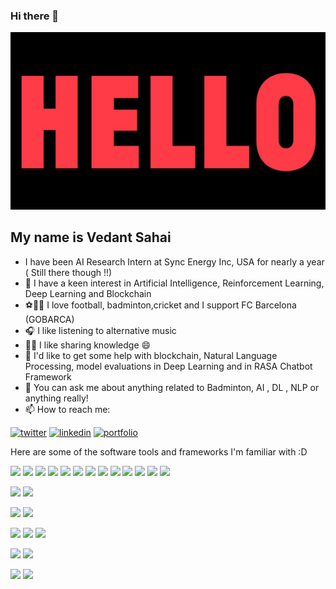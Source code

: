 ### Hi there 👋

![# Helloooo 👋](https://github.com/Vedantsahai18/Vedantsahai18/blob/master/maxresdefault.jpg)

My name is Vedant Sahai
-
-  I have been AI Research Intern at Sync Energy Inc, USA for nearly a year ( Still there though !!)
- 🔭  I have a keen interest in Artificial Intelligence, Reinforcement Learning, Deep Learning and Blockchain
- ⚽️🏸🏏  I love football, badminton,cricket and I support FC Barcelona (GOBARCA)
- 🎧  I like listening to alternative music
- 👨‍🏫 I like  sharing knowledge 😄
- 🤔  I'd like to get some help with blockchain, Natural Language Processing, model evaluations in Deep Learning and in RASA Chatbot Framework
- 💬  You can ask me about anything related to Badminton, AI , DL , NLP or anything really!
- 📫  How to reach me:

[1]: https://twitter.com/VedantSahai18
[2]: https://www.linkedin.com/in/vedantsahai18/
[3]: http://vedantsahai18.github.io/

 [![twitter](https://img.icons8.com/bubbles/50/000000/twitter.png)][1]
 [![linkedin](https://img.icons8.com/bubbles/50/000000/linkedin.png)][2]
 [![portfolio](https://img.icons8.com/bubbles/50/000000/link.png)][3]
 
 Here are some of the software tools and frameworks I'm familiar with :D

![](https://img.shields.io/badge/Python-3776AB?style=for-the-badge&logo=python&logoColor=white)
![](https://img.shields.io/badge/Keras%20-%23EE4C2C.svg?&style=for-the-badge&logo=PyTorch&logoColor=white)
![](https://img.shields.io/badge/TensorFlow%20-%23FF6F00.svg?&style=for-the-badge&logo=TensorFlow&logoColor=white)
![](https://img.shields.io/badge/numpy%20-%23013243.svg?&style=for-the-badge&logo=numpy&logoColor=white)
![](https://img.shields.io/badge/pandas%20-%23150458.svg?&style=for-the-badge&logo=pandas&logoColor=white)
![](https://img.shields.io/badge/SciKit%20Learn-rgb(242,154,64)?style=for-the-badge)
![](https://img.shields.io/badge/OpenCV%20Learn-rgb(242,154,64)?style=for-the-badge)
![](https://img.shields.io/badge/Matplotlib-rgb(21,85,124)?style=for-the-badge)
![](https://img.shields.io/badge/Plotly-rgb(37,150,190)?style=for-the-badge)
![](https://img.shields.io/badge/flask%20-%23000.svg?&style=for-the-badge&logo=flask&logoColor=white)
![](https://img.shields.io/badge/Spacy%20-%22EE4C2C.svg?&style=for-the-badge&logo=PyTorch&logoColor=white)
![](https://img.shields.io/badge/NLTK%20Learn-rgb(242,154,64)?style=for-the-badge)
![](https://img.shields.io/badge/RASA-purple?style=for-the-badge)

![](https://img.shields.io/badge/javascript%20-%23323330.svg?&style=for-the-badge&logo=javascript&logoColor=%23F7DF1E)
![](https://img.shields.io/badge/react%20-%2320232a.svg?&style=for-the-badge&logo=react&logoColor=%2361DAFB)

![](https://img.shields.io/badge/html5%20-%23E34F26.svg?&style=for-the-badge&logo=html5&logoColor=white)
![](https://img.shields.io/badge/css3%20-%231572B6.svg?&style=for-the-badge&logo=css3&logoColor=white)

![](https://img.shields.io/badge/MongoDB-%234ea94b.svg?&style=for-the-badge&logo=mongodb&logoColor=white)
![](https://img.shields.io/badge/mysql-%2300f.svg?&style=for-the-badge&logo=mysql&logoColor=white)
![](https://img.shields.io/badge/postgres-%23316192.svg?&style=for-the-badge&logo=postgresql&logoColor=white)

![](https://img.shields.io/badge/docker%20-%230db7ed.svg?&style=for-the-badge&logo=docker&logoColor=white)
![](https://img.shields.io/badge/AWS%20Cloud%20-%234285F4.svg?&style=for-the-badge&logo=google-cloud&logoColor=white)

![](https://img.shields.io/badge/git%20-%23F05033.svg?&style=for-the-badge&logo=git&logoColor=white)
![](https://img.shields.io/badge/-%2300599C.svg?&style=for-the-badge&logo=c&logoColor=white)

